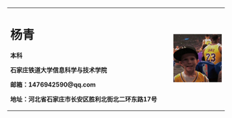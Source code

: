 <table border="0">
  <tr>
    <td width="75%">
      <h1>杨青</h1>
      <p><b>本科</b></p>
      <p><b>石家庄铁道大学信息科学与技术学院</b></p>
      <p><b>邮箱：1476942590@qq.com</b></p>
      <p><b>地址：河北省石家庄市长安区胜利北街北二环东路17号</b></p>
    </td>
    <td width="25%">
      <img src="/QQ图片20210621105401.jpg" width="100%">      
    </td>
  </tr>
</table>


